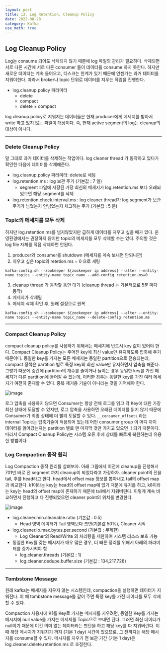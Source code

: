 ```yaml
---
layout: post
title: 13. Log Retention, Cleanup Policy
date: 2022-08-28
category: Kafka
use_math: true
---
```


## Log Cleanup Policy

Log는 consume 되어도 삭제되지 않기 때문에 log 파일의 관리가 필요하다. 삭제되면 서로 다른 시간에 서로 다른 consumer 들이 데이터를 consume 하지 못한다. 하지만 새로운 데이터는 계속 들어오고, 디스크는 한계가 있기 때문에 언젠가는 과거 데이터를 지워야한다.  따라서 broker나 topic 단위로 데이터를 지우는 작업을 진행한다. 

- log.cleanup.policy 파라미터
  - delete
  - compact
  - delete + compact 

log.cleanup.policy로 지워지는 데이터들은 현재 producer에게 메세지를 받아서 write 하고 있지 않는 파일이 대상이다. 즉, 현재 active segment의 log는 cleanup의 대상이 아니다. 

---


### Delete Cleanup Policy 

말 그대로 과거 데이터를 삭제하는 작업이다. log cleaner thread 가 동작하고 있다가 확인한 다음에 데이터를 삭제해준다. 

- log.cleanup.policy 파라미터: delete로 세팅
- log.retention.ms : log 보관 주기 (기본값 : 7 일)
  - segment 파일에 저장된 가장 최신의 메세지가 log.retention.ms 보다 오래되었으면 해당 segment를 삭제
- log.retention.check.interval.ms : log cleaner thread가 log segment가 보관 주기가 넘었는지 안넘었는지 체크하는 주기 (기본값 : 5 분)


### Topic의 메세지를 모두 삭제

하지만 log.retention.ms를 넘지않았지만 급하게 데이터를 지우고 싶을 때가 있다. 운영환경에서는 권장하지 않지만 topic의 메세지를 모두 삭제할 수는 있다. 주의할 것은 log file 자체를 직접 삭제하면 안된다. 

1. producer와 consumer를 shutdown (메세지를 계속 보내면 안되니깐)
2. 지우고 싶은 topic의 retetion.ms = 0 으로 세팅
```
kafka-config.sh --zookeeper ${zookeeper ip address} --alter --entity-name topics --entity-name topic_name --add-config retention.ms=0
```
3. cleanup thread 가 동작할 동안 대기 (cleanup thread 는 기본적으로 5분 마다 동작)
4. 메세지가 삭제됨
5. 메세지 삭제 확인 후, 원래 설정으로 원복
```
kafka-config.sh --zookeeper ${zookeeper ip address} --alter --entity-name topics --entity-name topic_name --delete-config retention.ms
```

---

### Compact Cleanup Policy

compact cleanup policy를 사용하기 위해서는 메세지에 반드시 key 값이 있어야 한다. Compact Cleanup Policy는 주어진 key에 최신 value만 유지하도록 압축해 주기 때문이다. 동일한 key를 가지는 모든 메세지는 동일한 partition으로 전송되는데, compact 정책은 partition 별로 특정 key의 최신 value만 유지하면서 압축을 해준다. 그렇기 때문에 중간에 partition의 개수를 줄이거나 늘이는 경우 동일한 key를 가진 메세지가 다른 partition에 들어갈 수 있는데, 이러한 경우는 동일한 key를 가진 여러 메세지가 여전히 존재할 수 있다. 중복 제거용 기술이 아니라는 것을 기억해야 한다. 


![image](https://user-images.githubusercontent.com/61526722/187058675-7df98793-f4f8-485b-b6be-f41c9afd97bc.png)

로그 압축을 사용하지 않으면 Consumer는 항상 전체 로그를 읽고 각 Key에 대한 가장 최신 상태에 도달할 수 있지만, 로그 압축을 사용하면 오래된 데이터를 읽지 않기 때문에 Consumer가 최종 상태에 더 빨리 도달할 수 있다. `__consumer_offsets` 라는 internal Topic는 압축기술이 적용되어 있는데 어떤 consumer group 이 어디 까지 데이터를 읽어갔는지는 partition 별로 맨 마지막 것만 가지고 있으면 ㅣ되기 때문이다. 따라서 Compact Cleanup Policy는 시스템 오류 후에 상태를 빠르게 복원하는데 유용한 방법이다. 

### Log Compaction 동작 원리

Log Compaction 동작 원리를 살펴보자. 아래 그림에서 이전에 cleanup을 진행해서 701번 바로 전 segment 까지 cleanup이 되었다라고 가정하자. cleaner point의 전을 tail, 후를 head라고 한다. head에서 offset map 정보를 뽑아내고 tail의 offset map과 비교한다. k1이라는 key는 head의 offset map에 없기 때문에 유지를 하고, k8이라는 key는 head의 offset map에 존재하기 때문에 tail에서 지워버린다. 이렇게 계속 비교하면서 진행하고 다 진행되었으면 cleaner point의 위치를 변경한다. 

![image](https://user-images.githubusercontent.com/61526722/187058923-f1795764-6560-4076-8c32-a98ca0f6fbd4.png)


- log.cleaner.min.cleanable.ratio (기본값 : 0.5)
  - Head 영역 데이터가 Tail 영역보다 크면(기본값 50%), Cleaner 시작
- log.cleaner.io.max.bytes.per.second (기본값 : 무제한)
  - Log Cleaner의 Read/Write 의 처리량을 제한하여 시스템 리소스 보호 가능
- 동일한 Key를 갖는 메시지가 매우 많은 경우, 더 빠른 정리를 위해서 아래의 파라미터를 증가시켜야 함
  - log.cleaner.threads (기본값 : 1)
  - log.cleaner.dedupe.buffer.size (기본값 : 134,217,728)

---

### Tombstone Message

원래 kafka는 메세지를 지우지 않는 시스템인데, compaction을 실행하면 데이터가 지워진다. 이 때 tombstone message를 같이 주면 특정 key를 가진 데이터를 모두 삭제할 수 있다. 

Compaction 사용시에 K1를 Key로 가지는 메시지를 지우려면, 동일한 Key를 가지는 메시지에 null value를 가지는 메세제를 Topic으로 보내면 된다. 그러면 최신 데이터가 null이기 때문에 이건 의미 없는 데이터라는 판단을 하고 해당 key를 다 지워버린다. 이때 해당 메시지가 지워지기 까지 (기본 1 day) 시간이 있으므로, 그 전까지는 해당 메시지를 consume할 수 있다. 메시지를 지우기 전 보관 기간 (기본 1 day)은 log.cleaner.delete.retention.ms 로 조정한다. 



